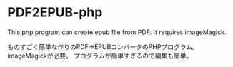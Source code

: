# PDF2EPUB-php
This php program can create epub file from PDF.
It requires imageMagick.

ものすごく簡単な作りのPDF→EPUBコンバータのPHPプログラム。
imageMagickが必要。
プログラムが簡単すぎるので編集も簡単。
